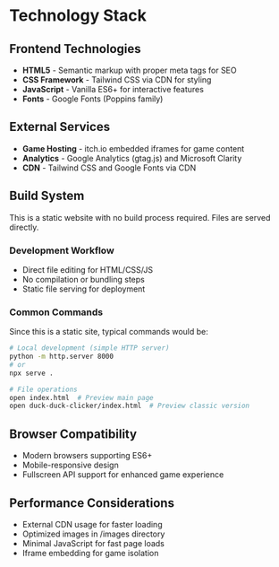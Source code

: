 # Technology Stack

## Frontend Technologies
- **HTML5** - Semantic markup with proper meta tags for SEO
- **CSS Framework** - Tailwind CSS via CDN for styling
- **JavaScript** - Vanilla ES6+ for interactive features
- **Fonts** - Google Fonts (Poppins family)

## External Services
- **Game Hosting** - itch.io embedded iframes for game content
- **Analytics** - Google Analytics (gtag.js) and Microsoft Clarity
- **CDN** - Tailwind CSS and Google Fonts via CDN

## Build System
This is a static website with no build process required. Files are served directly.

### Development Workflow
- Direct file editing for HTML/CSS/JS
- No compilation or bundling steps
- Static file serving for deployment

### Common Commands
Since this is a static site, typical commands would be:

```bash
# Local development (simple HTTP server)
python -m http.server 8000
# or
npx serve .

# File operations
open index.html  # Preview main page
open duck-duck-clicker/index.html  # Preview classic version
```

## Browser Compatibility
- Modern browsers supporting ES6+
- Mobile-responsive design
- Fullscreen API support for enhanced game experience

## Performance Considerations
- External CDN usage for faster loading
- Optimized images in /images directory
- Minimal JavaScript for fast page loads
- Iframe embedding for game isolation